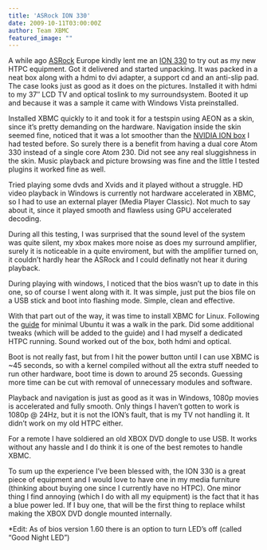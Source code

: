 ```yaml
---
title: 'ASRock ION 330'
date: 2009-10-11T03:00:00Z
author: Team XBMC
featured_image: ""
---
```

A while ago [ASRock](https://www.asrock.com/index.asp) Europe kindly lent me an [ION 330](http://www.asrock.com/nettop/overview.asp?Model=ION%20330) to try out as my new HTPC equipment. Got it delivered and started unpacking. It was packed in a neat box along with a hdmi to dvi adapter, a support cd and an anti-slip pad. The case looks just as good as it does on the pictures. Installed it with hdmi to my 37″ LCD TV and optical toslink to my surroundsystem. Booted it up and because it was a sample it came with Windows Vista preinstalled.

 Installed XBMC quickly to it and took it for a testspin using AEON as a skin, since it’s pretty demanding on the hardware. Navigation inside the skin seemed fine, noticed that it was a lot smoother than the [NVIDIA ION box](/article/xbmc-running-nvidia-ion-reference-box) I had tested before. So surely there is a benefit from having a dual core Atom 330 instead of a single core Atom 230. Did not see any real sluggishness in the skin. Music playback and picture browsing was fine and the little I tested plugins it worked fine as well.  
  
 Tried playing some dvds and Xvids and it played without a struggle. HD video playback in Windows is currently not hardware accelerated in XBMC, so I had to use an external player (Media Player Classic). Not much to say about it, since it played smooth and flawless using GPU accelerated decoding.

 During all this testing, I was surprised that the sound level of the system was quite silent, my xbox makes more noise as does my surround amplifier, surely it is noticeable in a quite enviroment, but with the amplifier turned on, it couldn’t hardly hear the ASRock and I could definatly not hear it during playback.

 During playing with windows, I noticed that the bios wasn’t up to date in this one, so of course I went along with it. It was simple, just put the bios file on a USB stick and boot into flashing mode. Simple, clean and effective.

 With that part out of the way, it was time to install XBMC for Linux. Following the [guide](https://kodi.wiki/view/XBMCbuntu) for minimal Ubuntu it was a walk in the park. Did some additional tweaks (which will be added to the guide) and I had myself a dedicated HTPC running. Sound worked out of the box, both hdmi and optical.

 Boot is not really fast, but from I hit the power button until I can use XBMC is ~45 seconds, so with a kernel compiled without all the extra stuff needed to run other hardware, boot time is down to around 25 seconds. Guessing more time can be cut with removal of unnecessary modules and software.

 Playback and navigation is just as good as it was in Windows, 1080p movies is accelerated and fully smooth. Only things I haven’t gotten to work is 1080p @ 24Hz, but it is not the ION’s fault, that is my TV not handling it. It didn’t work on my old HTPC either.

 For a remote I have soldiered an old XBOX DVD dongle to use USB. It works without any hassle and I do think it is one of the best remotes to handle XBMC.

 To sum up the experience I’ve been blessed with, the ION 330 is a great piece of equipment and I would love to have one in my media furniture (thinking about buying one since I currently have no HTPC). One minor thing I find annoying (which I do with all my equipment) is the fact that it has a blue power led. If I buy one, that will be the first thing to replace whilst making the XBOX DVD dongle mounted internally.

 *Edit: As of bios version 1.60 there is an option to turn LED’s off (called “Good Night LED”)

 